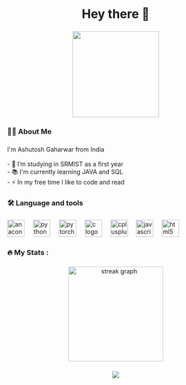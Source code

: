 <h1 align="center">Hey there 👋</h1>

###

<div align="center">
  <img height="200" src="https://imgs.search.brave.com/4Y5rd2Tpf-xtNKOCF8oPGIhkHQkoV5Q9Vva23Nei8H4/rs:fit:860:0:0/g:ce/aHR0cHM6Ly9tZWRp/YTEuZ2lwaHkuY29t/L21lZGlhL1dzNlQ1/UE43d0h2M2NZOHh5/OC8yMDAuZ2lmP2Np/ZD03OTBiNzYxMTk5/YTYzZjRtcnVnajNm/bmFpeWN4dzJzbnV6/aHRsODNma2gybXJt/cWcmZXA9djFfZ2lm/c19zZWFyY2gmcmlk/PTIwMC5naWYmY3Q9/Zw.gif"  />
</div>

###

<h3 align="left">👩‍💻  About Me</h3>

###

<p align="left">I'm Ashutosh Gaharwar from India<br><br>- 🔭 I’m studying in SRMIST as a first year<br>- 📚 I'm currently learning JAVA and SQL<br>- ⚡ In my free time I like to code and read</p>

###

<h3 align="left">🛠 Language and tools</h3>

###

<div align="left">
  <img src="https://cdn.jsdelivr.net/gh/devicons/devicon/icons/anaconda/anaconda-original.svg" height="40" alt="anaconda logo"  />
  <img width="12" />
  <img src="https://cdn.jsdelivr.net/gh/devicons/devicon/icons/python/python-original.svg" height="40" alt="python logo"  />
  <img width="12" />
  <img src="https://cdn.jsdelivr.net/gh/devicons/devicon/icons/pytorch/pytorch-original.svg" height="40" alt="pytorch logo"  />
  <img width="12" />
  <img src="https://cdn.jsdelivr.net/gh/devicons/devicon/icons/c/c-original.svg" height="40" alt="c logo"  />
  <img width="12" />
  <img src="https://cdn.jsdelivr.net/gh/devicons/devicon/icons/cplusplus/cplusplus-original.svg" height="40" alt="cplusplus logo"  />
  <img width="12" />
  <img src="https://cdn.jsdelivr.net/gh/devicons/devicon/icons/javascript/javascript-original.svg" height="40" alt="javascript logo"  />
  <img width="12" />
  <img src="https://cdn.jsdelivr.net/gh/devicons/devicon/icons/html5/html5-original.svg" height="40" alt="html5 logo"  />
</div>

###

<h3 align="left">🔥   My Stats :</h3>

###

<div align="center">
  <img src="https://streak-stats.demolab.com?user=anonymous-2005&locale=en&mode=daily&theme=dark&hide_border=false&border_radius=5&order=3" height="220" alt="streak graph"  />
</div>

###

<div align="center">
  <img src="https://visitor-badge.laobi.icu/badge?page_id=anonymous-2005.anonymous-2005&"  />
</div>

###
